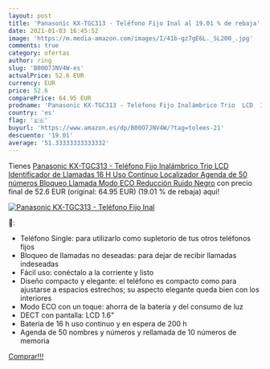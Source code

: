 ```yaml
---
layout: post
title: 'Panasonic KX-TGC313 - Teléfono Fijo Inal al 19.01 % de rebaja'
date: 2021-01-03 16:45:52
image: 'https://m.media-amazon.com/images/I/41b-gz7gE6L._SL200_.jpg'
comments: true
category: ofertas
author: ring
slug: 'B00O7JNV4W-es'
actualPrice: 52.6 EUR
currency: EUR
price: 52.6
comparePrice: 64.95 EUR
prodname: 'Panasonic KX-TGC313 - Teléfono Fijo Inalámbrico Trio  LCD  Identificador de Llamadas  16 H Uso Continuo  Localizador  Agenda de 50 números  Bloqueo Llamada  Modo ECO  Reducción Ruido  Negro'
country: 'es'
flag: '🇪🇸'
buyurl: 'https://www.amazon.es/dp/B00O7JNV4W/?tag=tolees-21'
descuento: '19.01'
average: '51.33333333333332'
---
```


Tienes [Panasonic KX-TGC313 - Teléfono Fijo Inalámbrico Trio  LCD  Identificador de Llamadas  16 H Uso Continuo  Localizador  Agenda de 50 números  Bloqueo Llamada  Modo ECO  Reducción Ruido  Negro](https://www.amazon.es/dp/B00O7JNV4W/?tag=tolees-21) con precio final de  52.6 EUR (original: 64.95 EUR) (19.01 %  de rebaja) aqui!

[![Panasonic KX-TGC313 - Teléfono Fijo Inal](https://m.media-amazon.com/images/I/41b-gz7gE6L._SL200_.jpg)](https://www.amazon.es/dp/B00O7JNV4W/?tag=tolees-21)

🔎:

- Teléfono Single: para utilizarlo como supletorio de tus otros teléfonos fijos
- Bloqueo de llamadas no deseadas: para dejar de recibir llamadas indeseadas
- Fácil uso: conéctalo a la corriente y listo
- Diseño compacto y elegante: el teléfono es compacto como para ajustarse a espacios estrechos; su aspecto elegante queda bien con los interiores
- Modo ECO con un toque: ahorra de la batería y del consumo de luz
- DECT con pantalla: LCD 1.6"
- Batería de 16 h uso continuo y en espera de 200 h
- Agenda de 50 nombres y números y rellamada de 10 números de memoria

[Comprar!!!](https://www.amazon.es/dp/B00O7JNV4W/?tag=tolees-21)
